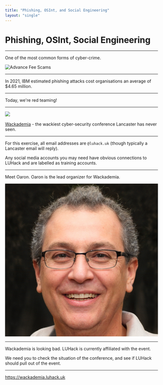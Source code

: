 ```yaml
---
title: "Phishing, OSInt, and Social Engineering"
layout: "single"
---
```


# Phishing, OSInt, Social Engineering

---

One of the most common forms of cyber-crime.

![Advance Fee Scams](https://cdn.zmescience.com/wp-content/uploads/2016/06/HurcIIr.jpg)

---

In 2021, IBM estimated phishing attacks cost organisations an average of $4.65 million.

---

Today, we're red teaming!

---

![](https://wackademia.luhack.uk/android-chrome-512x512.png)

[Wackademia](https://wackademia.luhack.uk) - the wackiest cyber-security conference Lancaster has never seen.

---

For this exercise, all email addresses are `@luhack.uk` (though typically a Lancaster email will reply).

Any social media accounts you may need have obvious connections to LUHack and are labelled as training accounts.

---

Meet Oaron. Oaron is the lead organizer for Wackademia.

![Oaron](./img/oaron.jpg)

---

Wackademia is looking bad. LUHack is currently affiliated with the event.

We need you to check the situation of the conference, and see if LUHack should pull out of the event.

---

https://wackademia.luhack.uk


